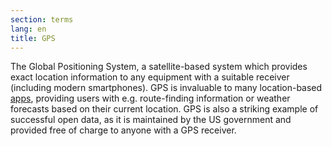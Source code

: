 ```yaml
---
section: terms
lang: en
title: GPS
---
```


The Global Positioning System, a satellite-based system which provides exact location information to any equipment with a suitable receiver (including modern smartphones). GPS is invaluable to many location-based [apps](/glossary/en/terms/app-application), providing users with e.g. route-finding information or weather forecasts based on their current location. GPS is also a striking example of successful open data, as it is maintained by the US government and provided free of charge to anyone with a GPS receiver.
